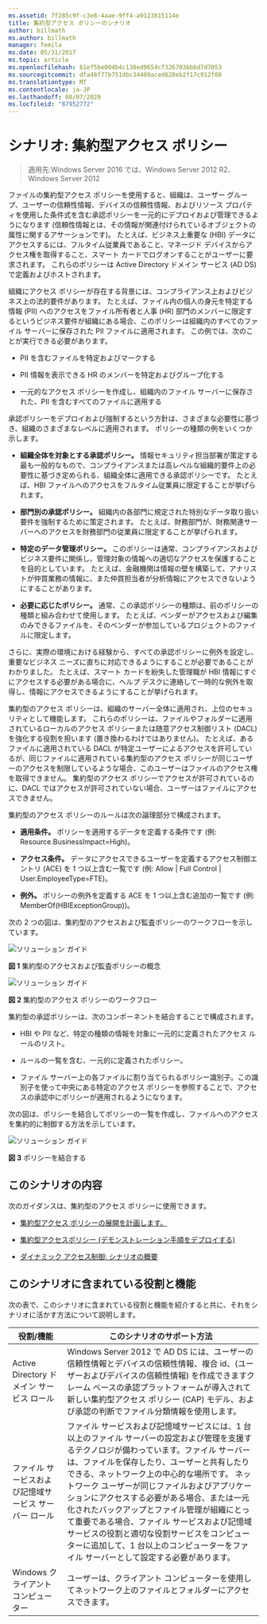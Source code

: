 ```yaml
---
ms.assetid: 7f285c9f-c3e8-4aae-9ff4-a9123815114e
title: 集約型アクセス ポリシーのシナリオ
author: billmath
ms.author: billmath
manager: femila
ms.date: 05/31/2017
ms.topic: article
ms.openlocfilehash: 61ef5be004b4c138ed9654cf326703bbbd7d7053
ms.sourcegitcommit: dfa48f77b751dbc34409aced628eb2f17c912f08
ms.translationtype: MT
ms.contentlocale: ja-JP
ms.lasthandoff: 08/07/2020
ms.locfileid: "87952772"
---
```

# <a name="scenario-central-access-policy"></a>シナリオ: 集約型アクセス ポリシー

>適用先:Windows Server 2016 では、Windows Server 2012 R2、Windows Server 2012

ファイルの集約型アクセス ポリシーを使用すると、組織は、ユーザー グループ、ユーザーの信頼性情報、デバイスの信頼性情報、およびリソース プロパティを使用した条件式を含む承認ポリシーを一元的にデプロイおよび管理できるようになります (信頼性情報とは、その情報が関連付けられているオブジェクトの属性に関するアサーションです)。 たとえば、ビジネス上重要な (HBI) データにアクセスするには、フルタイム従業員であること、マネージド デバイスからアクセス権を取得すること、スマート カードでログオンすることがユーザーに要求されます。 これらのポリシーは Active Directory ドメイン サービス (AD DS) で定義およびホストされます。

組織にアクセス ポリシーが存在する背景には、コンプライアンス上およびビジネス上の法的要件があります。 たとえば、ファイル内の個人の身元を特定する情報 (PII) へのアクセスをファイル所有者と人事 (HR) 部門のメンバーに限定するというビジネス要件が組織にある場合、このポリシーは組織内のすべてのファイル サーバーに保存された PII ファイルに適用されます。 この例では、次のことが実行できる必要があります。

-   PII を含むファイルを特定およびマークする

-   PII 情報を表示できる HR のメンバーを特定およびグループ化する

-   一元的なアクセス ポリシーを作成し、組織内のファイル サーバーに保存された、PII を含むすべてのファイルに適用する

承認ポリシーをデプロイおよび強制するという方針は、さまざまな必要性に基づき、組織のさまざまなレベルに適用されます。 ポリシーの種類の例をいくつか示します。

-   **組織全体を対象とする承認ポリシー。** 情報セキュリティ担当部署が策定する最も一般的なもので、コンプライアンスまたは高レベルな組織的要件上の必要性に基づき定められる、組織全体に適用できる承認ポリシーです。 たとえば、HBI ファイルへのアクセスをフルタイム従業員に限定することが挙げられます。

-   **部門別の承認ポリシー。** 組織内の各部門に規定された特別なデータ取り扱い要件を強制するために策定されます。 たとえば、財務部門が、財務関連サーバーへのアクセスを財務部門の従業員に限定することが挙げられます。

-   **特定のデータ管理ポリシー。** このポリシーは通常、コンプライアンスおよびビジネス要件に関係し、管理対象の情報への適切なアクセスを保護することを目的としています。 たとえば、金融機関は情報の壁を構築して、アナリストが仲買業務の情報に、また仲買担当者が分析情報にアクセスできないようにすることがあります。

-   **必要に応じたポリシー。** 通常、この承認ポリシーの種類は、前のポリシーの種類と組み合わせて使用します。 たとえば、ベンダーがアクセスおよび編集のみできるファイルを、そのベンダーが参加しているプロジェクトのファイルに限定します。

さらに、実際の環境における経験から、すべての承認ポリシーに例外を設定し、重要なビジネス ニーズに直ちに対応できるようにすることが必要であることがわかりました。 たとえば、スマート カードを紛失した管理職が HBI 情報にすぐにアクセスする必要がある場合に、ヘルプ デスクに連絡して一時的な例外を取得し、情報にアクセスできるようにすることが挙げられます。

集約型のアクセス ポリシーは、組織のサーバー全体に適用され、上位のセキュリティとして機能します。 これらのポリシーは、ファイルやフォルダーに適用されているローカルのアクセス ポリシーまたは随意アクセス制御リスト (DACL) を強化する役割を担います (置き換わるわけではありません)。 たとえば、あるファイルに適用されている DACL が特定ユーザーによるアクセスを許可しているが、同じファイルに適用されている集約型のアクセス ポリシーが同じユーザーのアクセスを制限しているような場合、このユーザーはファイルのアクセス権を取得できません。 集約型のアクセス ポリシーでアクセスが許可されているのに、DACL ではアクセスが許可されていない場合、ユーザーはファイルにアクセスできません。

集約型のアクセス ポリシーのルールは次の論理部分で構成されます。

-   **適用条件。** ポリシーを適用するデータを定義する条件です (例: Resource.BusinessImpact=High)。

-   **アクセス条件。** データにアクセスできるユーザーを定義するアクセス制御エントリ (ACE) を 1 つ以上含む一覧です (例: Allow | Full Control | User.EmployeeType=FTE)。

-   **例外。** ポリシーの例外を定義する ACE を 1 つ以上含む追加の一覧です (例: MemberOf(HBIExceptionGroup))。

次の 2 つの図は、集約型のアクセスおよび監査ポリシーのワークフローを示しています。

![ソリューション ガイド](media/Scenario--Central-Access-Policy/DynamicAccessControl_RevGuide.JPG)

**図 1** 集約型のアクセスおよび監査ポリシーの概念

![ソリューション ガイド](media/Scenario--Central-Access-Policy/DynamicAccessControl_RevGuide_2.JPG)

**図 2** 集約型のアクセス ポリシーのワークフロー

集約型の承認ポリシーは、次のコンポーネントを結合することで構成されます。

-   HBI や PII など、特定の種類の情報を対象に一元的に定義されたアクセス ルールのリスト。

-   ルールの一覧を含む、一元的に定義されたポリシー。

-   ファイル サーバー上の各ファイルに割り当てられるポリシー識別子。この識別子を使って中央にある特定のアクセス ポリシーを参照することで、アクセスの承認中にポリシーが適用されるようになります。

次の図は、ポリシーを結合してポリシーの一覧を作成し、ファイルへのアクセスを集約的に制御する方法を示しています。

![ソリューション ガイド](media/Scenario--Central-Access-Policy/DynamicAccessControl_RevGuide3.JPG)

**図 3** ポリシーを結合する

## <a name="in-this-scenario"></a>このシナリオの内容
次のガイダンスは、集約型のアクセス ポリシーに使用できます。

-   [集約型アクセス ポリシーの展開を計画します。](assetId:///0311a76d-d66c-4ddb-ade6-af586a2ad82f)

-   [集約型アクセスポリシー &#40;デモンストレーション手順をデプロイする&#41;](Deploy-a-Central-Access-Policy--Demonstration-Steps-.md)

-   [ダイナミック アクセス制御: シナリオの概要](Dynamic-Access-Control--Scenario-Overview.md)

## <a name="roles-and-features-included-in-this-scenario"></a><a name="BKMK_NEW"></a>このシナリオに含まれている役割と機能
次の表で、このシナリオに含まれている役割と機能を紹介すると共に、それをシナリオに活かす方法について説明します。

|役割/機能|このシナリオのサポート方法|
|-----------------|---------------------------------|
|Active Directory ドメイン サービス ロール|Windows Server 2012 で AD DS には、ユーザーの信頼性情報とデバイスの信頼性情報、複合 id、(ユーザーおよびデバイスの信頼性情報) を作成できますクレーム ベースの承認プラットフォームが導入されて新しい集約型アクセス ポリシー (CAP) モデル、および承認の判断でファイル分類情報を使用します。|
|ファイル サービスおよび記憶域サービス サーバー ロール|ファイル サービスおよび記憶域サービスには、1 台以上のファイル サーバーの設定および管理を支援するテクノロジが備わっています。ファイル サーバーは、ファイルを保存したり、ユーザーと共有したりできる、ネットワーク上の中心的な場所です。 ネットワーク ユーザーが同じファイルおよびアプリケーションにアクセスする必要がある場合、または一元化されたバックアップとファイル管理が組織にとって重要である場合、ファイル サービスおよび記憶域サービスの役割と適切な役割サービスをコンピューターに追加して、1 台以上のコンピューターをファイル サーバーとして設定する必要があります。|
|Windows クライアント コンピューター|ユーザーは、クライアント コンピューターを使用してネットワーク上のファイルとフォルダーにアクセスできます。|



